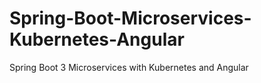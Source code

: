 # Spring-Boot-Microservices-Kubernetes-Angular
Spring Boot 3 Microservices with Kubernetes and Angular
